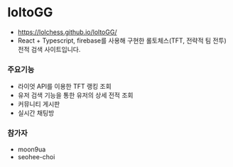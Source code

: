 # loltoGG

- https://lolchess.github.io/loltoGG/
- React + Typescript, firebase를 사용해 구현한 롤토체스(TFT, 전략적 팀 전투) 전적 검색 사이트입니다.

### 주요기능

- 라이엇 API를 이용한 TFT 랭킹 조회
- 유저 검색 기능을 통한 유저의 상세 전적 조회
- 커뮤니티 게시판
- 실시간 채팅방

### 참가자

- moon9ua
- seohee-choi
